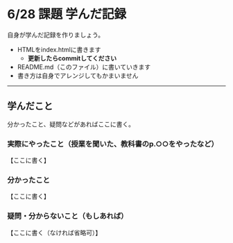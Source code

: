 # 6/28 課題 学んだ記録

自身が学んだ記録を作りましょう。

- HTMLをindex.htmlに書きます
    - **更新したらcommitしてください**
- README.md（このファイル）に書いていきます
- 書き方は自身でアレンジしてもかまいません

--------------------------------------

## 学んだこと

分かったこと、疑問などがあればここに書く。

### 実際にやったこと（授業を聞いた、教科書のp.○○をやったなど）

【ここに書く】

### 分かったこと

【ここに書く】

### 疑問・分からないこと（もしあれば）

【ここに書く（なければ省略可）】
